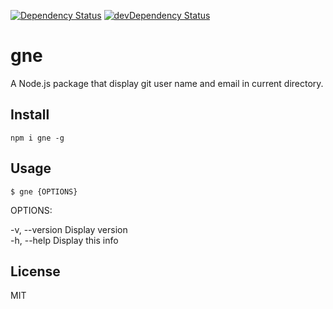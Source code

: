 
[![Dependency Status](https://david-dm.org/yhor1e/gne.svg)](https://david-dm.org/yhor1e/gne)
[![devDependency Status](https://david-dm.org/yhor1e/gne/dev-status.svg)](https://david-dm.org/yhor1e/gne#info=devDependencies)


# gne

A Node.js package that display git user name and email in current directory.

## Install

```
npm i gne -g
```

## Usage

```
$ gne {OPTIONS} 
```

OPTIONS:

  -v, --version   Display version  
  -h, --help      Display this info

## License

MIT

